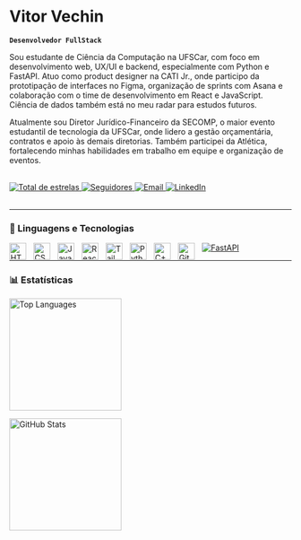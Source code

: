 # Vitor Vechin

**`Desenvolvedor FullStack`**

Sou estudante de Ciência da Computação na UFSCar, com foco em desenvolvimento web, UX/UI e backend, especialmente com Python e FastAPI. Atuo como product designer na CATI Jr., onde participo da prototipação de interfaces no Figma, organização de sprints com Asana e colaboração com o time de desenvolvimento em React e JavaScript. Ciência de dados também está no meu radar para estudos futuros.

Atualmente sou Diretor Jurídico-Financeiro da SECOMP, o maior evento estudantil de tecnologia da UFSCar, onde lidero a gestão orçamentária, contratos e apoio às demais diretorias. Também participei da Atlética, fortalecendo minhas habilidades em trabalho em equipe e organização de eventos.

<br>

<div align="left">

<a href="https://github.com/vitorvechin?tab=repositories&sort=stargazers" target="_blank">
  <img
    alt="Total de estrelas"
    title="Total de estrelas no GitHub"
    src="https://custom-icon-badges.demolab.com/github/stars/vitorvechin?color=55960c&style=for-the-badge&labelColor=488207&logo=star&label=Estrelas"
  />
</a>
<a href="https://github.com/vitorvechin?tab=followers" target="_blank">
  <img
    alt="Seguidores"
    title="Me siga no GitHub"
    src="https://custom-icon-badges.demolab.com/github/followers/vitorvechin?color=236ad3&labelColor=1155ba&style=for-the-badge&logo=github&label=Seguidores&logoColor=white"
  />
</a>
<a href="mailto:vitorvechin@gmail.com" target="_blank">
  <img 
    src="https://img.shields.io/badge/-Gmail-%23333?style=for-the-badge&logo=gmail&logoColor=white" 
    alt="Email" 
  />
</a>
<a href="https://www.linkedin.com/in/vitorvechin/" target="_blank">
  <img 
    src="https://img.shields.io/badge/-LinkedIn-%230077B5?style=for-the-badge&logo=linkedin&logoColor=white" 
    alt="LinkedIn" 
  />
</a>

</div>

<br>

---

### 🤖 Linguagens e Tecnologias

<img align="left" alt="HTML" title="HTML" width="30px" style="padding-right: 10px;" src="https://cdn.jsdelivr.net/gh/devicons/devicon@latest/icons/html5/html5-original.svg"/>
<img align="left" alt="CSS" title="CSS" width="30px" style="padding-right: 10px;" src="https://cdn.jsdelivr.net/gh/devicons/devicon@latest/icons/css3/css3-original.svg"/>
<img align="left" alt="JavaScript" title="JavaScript" width="30px" style="padding-right: 10px;" src="https://cdn.jsdelivr.net/gh/devicons/devicon@latest/icons/javascript/javascript-original.svg"/>
<img align="left" alt="React" title="React" width="30px" style="padding-right: 10px;" src="https://cdn.jsdelivr.net/gh/devicons/devicon@latest/icons/react/react-original.svg"/>
<img align="left" alt="Tailwind" title="Tailwind" width="30px" style="padding-right: 10px;" src="https://cdn.jsdelivr.net/gh/devicons/devicon@latest/icons/tailwindcss/tailwindcss-original.svg"/>
<img align="left" alt="Python" title="Python" width="30px" style="padding-right: 10px;" src="https://cdn.jsdelivr.net/gh/devicons/devicon@latest/icons/python/python-original.svg"/>
<img align="left" alt="C++" title="C++" width="30px" style="padding-right: 10px;" src="https://cdn.jsdelivr.net/gh/devicons/devicon@latest/icons/cplusplus/cplusplus-original.svg"/>
<img align="left" alt="Git" title="Git" width="30px" style="padding-right: 10px;" src="https://cdn.jsdelivr.net/gh/devicons/devicon@latest/icons/git/git-original.svg"/>

<a href="https://fastapi.tiangolo.com/" target="_blank">
  <img 
    src="https://img.shields.io/badge/FastAPI-005571?style=for-the-badge&logo=fastapi&logoColor=white" 
    alt="FastAPI" 
  />
</a>

<br/>

---

### 📊 Estatísticas

<div align="left">

<img
  alt="Top Languages"
  height="200"
  src="https://github-readme-stats.vercel.app/api/top-langs/?username=vitorvechin&theme=tokyonight&layout=compact&custom_title=Tecnologias&langs_count=6"
/>

<img
  alt="GitHub Stats"
  height="200"
  src="https://github-readme-stats.vercel.app/api?username=vitorvechin&show_icons=true&theme=tokyonight&include_all_commits=true&locale=pt-br"
/>

</div>
